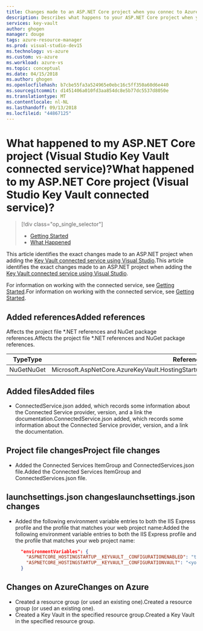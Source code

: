 ```yaml
---
title: Changes made to an ASP.NET Core project when you connec to Azure Key Vault | Microsoft Docs
description: Describes what happens to your ASP.NET Core project when you connect toKey Vault by using Visual Studio connected services.
services: key-vault
author: ghogen
manager: douge
tags: azure-resource-manager
ms.prod: visual-studio-dev15
ms.technology: vs-azure
ms.custom: vs-azure
ms.workload: azure-vs
ms.topic: conceptual
ms.date: 04/15/2018
ms.author: ghogen
ms.openlocfilehash: b7cbe55fa3a524965e0ebc16c5ff350a60d6e440
ms.sourcegitcommit: d1451406a010fd3aa854dc8e5b77dc5537d8050e
ms.translationtype: MT
ms.contentlocale: nl-NL
ms.lasthandoff: 09/13/2018
ms.locfileid: "44867125"
---
```

# <a name="what-happened-to-my-aspnet-core-project-visual-studio-key-vault-connected-service"></a><span data-ttu-id="34004-103">What happened to my ASP.NET Core project (Visual Studio Key Vault connected service)?</span><span class="sxs-lookup"><span data-stu-id="34004-103">What happened to my ASP.NET Core project (Visual Studio Key Vault connected service)?</span></span>

> [!div class="op_single_selector"]
> - [Getting Started](vs-key-vault-aspnet-core-get-started.md)
> - [What Happened](vs-key-vault-aspnet-core-what-happened.md)

<span data-ttu-id="34004-106">This article identifies the exact changes made to an ASP.NET project when adding the [Key Vault connected service using Visual Studio](vs-key-vault-add-connected-service.md).</span><span class="sxs-lookup"><span data-stu-id="34004-106">This article identifies the exact changes made to an ASP.NET project when adding the [Key Vault connected service using Visual Studio](vs-key-vault-add-connected-service.md).</span></span>

<span data-ttu-id="34004-107">For information on working with the connected service, see [Getting Started](vs-key-vault-aspnet-core-get-started.md).</span><span class="sxs-lookup"><span data-stu-id="34004-107">For information on working with the connected service, see [Getting Started](vs-key-vault-aspnet-core-get-started.md).</span></span>

## <a name="added-references"></a><span data-ttu-id="34004-108">Added references</span><span class="sxs-lookup"><span data-stu-id="34004-108">Added references</span></span>

<span data-ttu-id="34004-109">Affects the project file \*.NET references and NuGet package references.</span><span class="sxs-lookup"><span data-stu-id="34004-109">Affects the project file \*.NET references and NuGet package references.</span></span>

| <span data-ttu-id="34004-110">Type</span><span class="sxs-lookup"><span data-stu-id="34004-110">Type</span></span> | <span data-ttu-id="34004-111">Reference</span><span class="sxs-lookup"><span data-stu-id="34004-111">Reference</span></span> |
| --- | --- |
| <span data-ttu-id="34004-112">NuGet</span><span class="sxs-lookup"><span data-stu-id="34004-112">NuGet</span></span> | <span data-ttu-id="34004-113">Microsoft.AspNetCore.AzureKeyVault.HostingStartup</span><span class="sxs-lookup"><span data-stu-id="34004-113">Microsoft.AspNetCore.AzureKeyVault.HostingStartup</span></span> |

## <a name="added-files"></a><span data-ttu-id="34004-114">Added files</span><span class="sxs-lookup"><span data-stu-id="34004-114">Added files</span></span>

- <span data-ttu-id="34004-115">ConnectedService.json added, which records some information about the Connected Service provider, version, and a link the documentation.</span><span class="sxs-lookup"><span data-stu-id="34004-115">ConnectedService.json added, which records some information about the Connected Service provider, version, and a link the documentation.</span></span>

## <a name="project-file-changes"></a><span data-ttu-id="34004-116">Project file changes</span><span class="sxs-lookup"><span data-stu-id="34004-116">Project file changes</span></span>

- <span data-ttu-id="34004-117">Added the Connected Services ItemGroup and ConnectedServices.json file.</span><span class="sxs-lookup"><span data-stu-id="34004-117">Added the Connected Services ItemGroup and ConnectedServices.json file.</span></span>

## <a name="launchsettingsjson-changes"></a><span data-ttu-id="34004-118">launchsettings.json changes</span><span class="sxs-lookup"><span data-stu-id="34004-118">launchsettings.json changes</span></span>

- <span data-ttu-id="34004-119">Added the following environment variable entries to both the IIS Express profile and the profile that matches your web project name:</span><span class="sxs-lookup"><span data-stu-id="34004-119">Added the following environment variable entries to both the IIS Express profile and the profile that matches your web project name:</span></span>

    ```json
      "environmentVariables": {
        "ASPNETCORE_HOSTINGSTARTUP__KEYVAULT__CONFIGURATIONENABLED": "true",
        "ASPNETCORE_HOSTINGSTARTUP__KEYVAULT__CONFIGURATIONVAULT": "<your keyvault URL>"
      }
    ```

## <a name="changes-on-azure"></a><span data-ttu-id="34004-120">Changes on Azure</span><span class="sxs-lookup"><span data-stu-id="34004-120">Changes on Azure</span></span>

- <span data-ttu-id="34004-121">Created a resource group (or used an existing one).</span><span class="sxs-lookup"><span data-stu-id="34004-121">Created a resource group (or used an existing one).</span></span>
- <span data-ttu-id="34004-122">Created a Key Vault in the specified resource group.</span><span class="sxs-lookup"><span data-stu-id="34004-122">Created a Key Vault in the specified resource group.</span></span>

